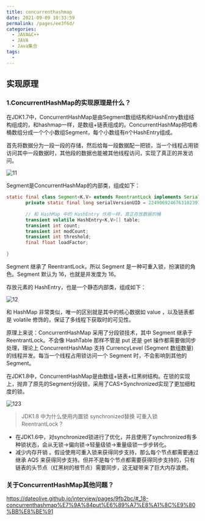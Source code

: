 ```yaml
---
title: concurrenthashmap
date: 2021-09-09 10:33:59
permalink: /pages/ee3f6d/
categories:
  - JAVA&C++
  - JAVA
  - Java集合
tags:
  - 
---
```


## 实现原理

### 1.ConcurrentHashMap的实现原理是什么？

在JDK1.7中，ConcurrentHashMap是由Segment数组结构和HashEntry数组结构组成的，和hashmap一样，是数组+链表组成的。ConcurrentHashMap把哈希桶数组分成一个个小数组Segment，每个小数组有n个HashEntry组成。

首先将数据分为一段一段的存储，然后给每一段数据配一把锁，当一个线程占用锁访问其中一段数据时，其他段的数据也能被其他线程访问，实现了真正的并发访问。

![11](https://gitee.com/zhangrenfeng/images/raw/master/img/20210911112228.png)

Segment是ConcurrentHashMap的内部类，组成如下：

```java
static final class Segment<K,V> extends ReentrantLock implements Serializable {
       private static final long serialVersionUID = 2249069246763182397L;
       
       // 和 HashMap 中的 HashEntry 作用一样，真正存放数据的桶
       transient volatile HashEntry<K,V>[] table;
       transient int count;
       transient int modCount;
       transient int threshold;
       final float loadFactor;
       
}
```

Segment 继承了 ReentrantLock，所以 Segment 是一种可重入锁，扮演锁的角色。Segment 默认为 16，也就是并发度为 16。

存放元素的 HashEntry，也是一个静态内部类，组成如下：

![12](https://gitee.com/zhangrenfeng/images/raw/master/img/20210911114256.png)

和 HashMap 非常类似，唯一的区别就是其中的核心数据如 value ，以及链表都是 volatile 修饰的，保证了多线程下获取时的可见性。

原理上来说：ConcurrentHashMap 采用了分段锁技术，其中 Segment 继承于 ReentrantLock。不会像 HashTable 那样不管是 put 还是 get 操作都需要做同步处理，理论上 ConcurrentHashMap 支持 CurrencyLevel (Segment 数组数量)的线程并发。每当一个线程占用锁访问一个 Segment 时，不会影响到其他的 Segment。

在JDK1.8中，ConcurrentHashMap是由数组+链表+红黑树结构。在锁的实现上，抛弃了原先的Segment分段锁，采用了CAS+Synchronized实现了更加细粒度的锁。

![123](https://gitee.com/zhangrenfeng/images/raw/master/img/20210911130534.png)

>JDK1.8 中为什么使用内置锁 synchronized替换 可重入锁 ReentrantLock？

- 在JDK1.6中，对synchronized锁进行了优化，并且使用了synchronized有多种锁状态，会从无锁->偏向锁->轻量级锁->重量级锁一步步转化。
- 减少内存开销 。假设使用可重入锁来获得同步支持，那么每个节点都需要通过继承 AQS 来获得同步支持。但并不是每个节点都需要获得同步支持的，只有链表的头节点（红黑树的根节点）需要同步，这无疑带来了巨大内存浪费。

### 关于ConcurrentHashMap其他问题？

<https://dateolive.github.io/interview/pages/9fb2bc/#_18-concurrenthashmap%E7%9A%84put%E6%89%A7%E8%A1%8C%E9%80%BB%E8%BE%91>
